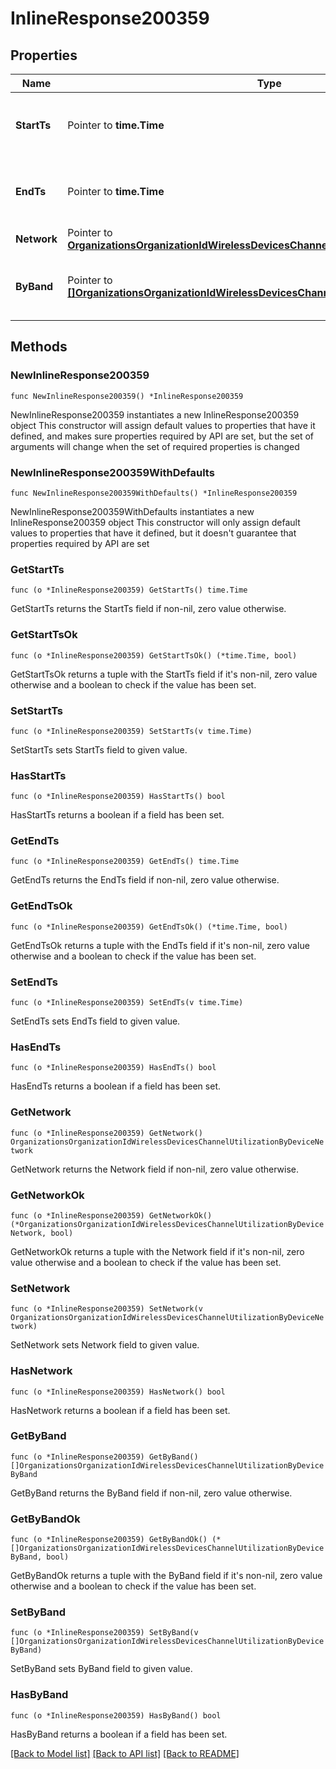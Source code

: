 # InlineResponse200359

## Properties

Name | Type | Description | Notes
------------ | ------------- | ------------- | -------------
**StartTs** | Pointer to **time.Time** | The start time of the channel utilization interval. | [optional] 
**EndTs** | Pointer to **time.Time** | The end time of the channel utilization interval. | [optional] 
**Network** | Pointer to [**OrganizationsOrganizationIdWirelessDevicesChannelUtilizationByDeviceNetwork**](OrganizationsOrganizationIdWirelessDevicesChannelUtilizationByDeviceNetwork.md) |  | [optional] 
**ByBand** | Pointer to [**[]OrganizationsOrganizationIdWirelessDevicesChannelUtilizationByDeviceByBand**](OrganizationsOrganizationIdWirelessDevicesChannelUtilizationByDeviceByBand.md) | Channel utilization broken down by band. | [optional] 

## Methods

### NewInlineResponse200359

`func NewInlineResponse200359() *InlineResponse200359`

NewInlineResponse200359 instantiates a new InlineResponse200359 object
This constructor will assign default values to properties that have it defined,
and makes sure properties required by API are set, but the set of arguments
will change when the set of required properties is changed

### NewInlineResponse200359WithDefaults

`func NewInlineResponse200359WithDefaults() *InlineResponse200359`

NewInlineResponse200359WithDefaults instantiates a new InlineResponse200359 object
This constructor will only assign default values to properties that have it defined,
but it doesn't guarantee that properties required by API are set

### GetStartTs

`func (o *InlineResponse200359) GetStartTs() time.Time`

GetStartTs returns the StartTs field if non-nil, zero value otherwise.

### GetStartTsOk

`func (o *InlineResponse200359) GetStartTsOk() (*time.Time, bool)`

GetStartTsOk returns a tuple with the StartTs field if it's non-nil, zero value otherwise
and a boolean to check if the value has been set.

### SetStartTs

`func (o *InlineResponse200359) SetStartTs(v time.Time)`

SetStartTs sets StartTs field to given value.

### HasStartTs

`func (o *InlineResponse200359) HasStartTs() bool`

HasStartTs returns a boolean if a field has been set.

### GetEndTs

`func (o *InlineResponse200359) GetEndTs() time.Time`

GetEndTs returns the EndTs field if non-nil, zero value otherwise.

### GetEndTsOk

`func (o *InlineResponse200359) GetEndTsOk() (*time.Time, bool)`

GetEndTsOk returns a tuple with the EndTs field if it's non-nil, zero value otherwise
and a boolean to check if the value has been set.

### SetEndTs

`func (o *InlineResponse200359) SetEndTs(v time.Time)`

SetEndTs sets EndTs field to given value.

### HasEndTs

`func (o *InlineResponse200359) HasEndTs() bool`

HasEndTs returns a boolean if a field has been set.

### GetNetwork

`func (o *InlineResponse200359) GetNetwork() OrganizationsOrganizationIdWirelessDevicesChannelUtilizationByDeviceNetwork`

GetNetwork returns the Network field if non-nil, zero value otherwise.

### GetNetworkOk

`func (o *InlineResponse200359) GetNetworkOk() (*OrganizationsOrganizationIdWirelessDevicesChannelUtilizationByDeviceNetwork, bool)`

GetNetworkOk returns a tuple with the Network field if it's non-nil, zero value otherwise
and a boolean to check if the value has been set.

### SetNetwork

`func (o *InlineResponse200359) SetNetwork(v OrganizationsOrganizationIdWirelessDevicesChannelUtilizationByDeviceNetwork)`

SetNetwork sets Network field to given value.

### HasNetwork

`func (o *InlineResponse200359) HasNetwork() bool`

HasNetwork returns a boolean if a field has been set.

### GetByBand

`func (o *InlineResponse200359) GetByBand() []OrganizationsOrganizationIdWirelessDevicesChannelUtilizationByDeviceByBand`

GetByBand returns the ByBand field if non-nil, zero value otherwise.

### GetByBandOk

`func (o *InlineResponse200359) GetByBandOk() (*[]OrganizationsOrganizationIdWirelessDevicesChannelUtilizationByDeviceByBand, bool)`

GetByBandOk returns a tuple with the ByBand field if it's non-nil, zero value otherwise
and a boolean to check if the value has been set.

### SetByBand

`func (o *InlineResponse200359) SetByBand(v []OrganizationsOrganizationIdWirelessDevicesChannelUtilizationByDeviceByBand)`

SetByBand sets ByBand field to given value.

### HasByBand

`func (o *InlineResponse200359) HasByBand() bool`

HasByBand returns a boolean if a field has been set.


[[Back to Model list]](../README.md#documentation-for-models) [[Back to API list]](../README.md#documentation-for-api-endpoints) [[Back to README]](../README.md)


